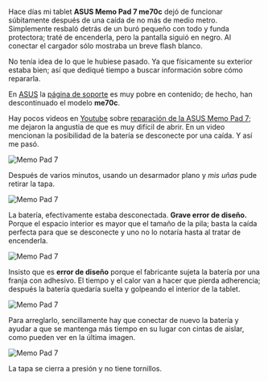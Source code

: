 
Hace días mi tablet **ASUS Memo Pad 7 me70c** dejó de funcionar súbitamente después de una caída de no más de medio metro. Simplemente resbaló detrás de un buró pequeño con todo y funda protectora; traté de encenderla, pero la pantalla siguió en negro. Al conectar el cargador sólo mostraba un breve flash blanco.

No tenía idea de lo que le hubiese pasado. Ya que físicamente su exterior estaba bien; así que dediqué tiempo a buscar información sobre cómo repararla.

En [ASUS](http://www.asus.com/) la [página de soporte](https://www.asus.com/mx/Tablets/ASUS_MeMO_Pad_7ME70C/) es muy pobre en contenido; de hecho, han descontinuado el modelo **me70c**.

Hay pocos videos en [Youtube](https://www.youtube.com/) sobre [reparación de la ASUS Memo Pad 7](https://www.youtube.com/watch?v=VGMD9uBf6ww); me dejaron la angustia de que es muy difícil de abrir. En un video mencionan la posibilidad de la batería se desconecte por una caída. Y así me pasó.

<img class="img-responsive" src="asus-reparacion-memo-pad-7-me70c/asus-memo-pad-7-me70c-01-1024.jpg" alt="Memo Pad 7">

Después de varios minutos, usando un desarmador plano y _mis uñas_ pude retirar la tapa.

<img class="img-responsive" src="asus-reparacion-memo-pad-7-me70c/asus-memo-pad-7-me70c-02-1024.jpg" alt="Memo Pad 7">

La batería, efectivamente estaba desconectada. **Grave error de diseño.** Porque el espacio interior es mayor que el tamaño de la pila; basta la caída perfecta para que se desconecte y uno no lo notaría hasta al tratar de encenderla.

<img class="img-responsive" src="asus-reparacion-memo-pad-7-me70c/asus-memo-pad-7-me70c-03-1024.jpg" alt="Memo Pad 7">

Insisto que es **error de diseño** porque el fabricante sujeta la batería por una franja con adhesivo. El tiempo y el calor van a hacer que pierda adherencia; después la batería quedaría suelta y golpeando el interior de la tablet.

<img class="img-responsive" src="asus-reparacion-memo-pad-7-me70c/asus-memo-pad-7-me70c-04-1024.jpg" alt="Memo Pad 7">

Para arreglarlo, sencillamente hay que conectar de nuevo la batería y ayudar a que se mantenga más tiempo en su lugar con cintas de aislar, como pueden ver en la última imagen.

<img class="img-responsive" src="asus-reparacion-memo-pad-7-me70c/asus-memo-pad-7-me70c-05-800.jpg" alt="Memo Pad 7">

La tapa se cierra a presión y no tiene tornillos.
